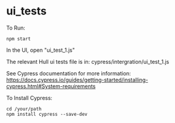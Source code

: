 # ui_tests

To Run:
```
npm start
```
In the UI, open "ui_test_1.js"

The relevant Hull ui tests file is in:
cypress/intergration/ui_test_1.js

See Cypress documentation for more information:
https://docs.cypress.io/guides/getting-started/installing-cypress.html#System-requirements

To Install Cypress:
```
cd /your/path
npm install cypress --save-dev
```
